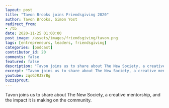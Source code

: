 ```yaml
---
layout: post
title: "Tavon Brooks joins Friendsgiving 2020"
author: Tavon Brooks, Simon Yost
redirect_from:
- /tb
date: 2020-11-25 01:00:00
post_image: /assets/images/friendsgiving/tavon.png
tags: [entrepreneurs, leaders, friendsgiving]
categories: [podcast]
contributor_id: 20
comments: false
featured: false
description: "Tavon joins us to share about The New Society, a creative mentorship, and the impact it is making on the community."
excerpt: "Tavon joins us to share about The New Society, a creative mentorship, and the impact it is making on the community."
youtube: zqsGJRJSrBg
buzzsprout: 
---
```

Tavon joins us to share about The New Society, a creative mentorship, and the impact it is making on the community.